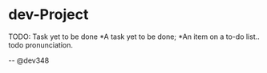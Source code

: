 # dev-Project
TODO:
Task yet to be done
*A task yet to be done;
*An item on a to-do list.. todo pronunciation.

-- @dev348
